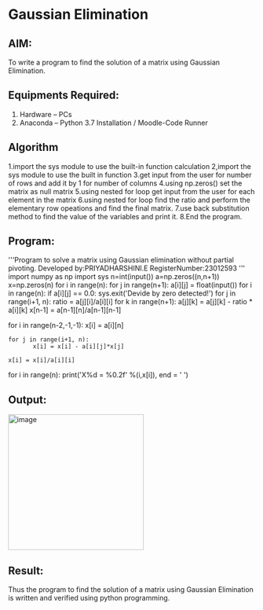 # Gaussian Elimination

## AIM:
To write a program to find the solution of a matrix using Gaussian Elimination.

## Equipments Required:
1. Hardware – PCs
2. Anaconda – Python 3.7 Installation / Moodle-Code Runner

## Algorithm
1.import the sys module to use the built-in function calculation
2,import the sys module to use the built in function
3.get input from the user for number of rows and add it by 1 for number of columns
4.using np.zeros() set the matrix as null matrix
5.using nested for loop get input from the user for each element in the matrix
6.using nested for loop find the ratio and perform the elementary row opeations and find the final matrix.
7.use back substitution method to find the value of the variables and print it.
8.End the program.

## Program:
'''Program to solve a matrix using Gaussian elimination without partial pivoting.
Developed by:PRIYADHARSHINI.E
RegisterNumber:23012593
'''
import numpy as np
import sys
n=int(input())
a=np.zeros((n,n+1))
x=np.zeros(n)
for i in range(n):
    for j in range(n+1):
         a[i][j] = float(input())
for i in range(n):
    if a[i][j] == 0.0:
        sys.exit('Devide by zero detected!') 
    for j in range(i+1, n):
        ratio = a[j][i]/a[i][i] 
        for k in range(n+1):
            a[j][k] = a[j][k] - ratio * a[i][k]
x[n-1] = a[n-1][n]/a[n-1][n-1] 
    
for i in range(n-2,-1,-1):
    x[i] = a[i][n]

    for j in range(i+1, n):
           x[i] = x[i] - a[i][j]*x[j]
           
    x[i] = x[i]/a[i][i]
for i in range(n):
    print('X%d = %0.2f' %(i,x[i]), end = ' ')
 






































## Output:


<img width="276" alt="image" src="https://github.com/EPriyadharshini/Gaussian/assets/144870831/d70f6a15-6b33-436e-9cdd-fc99443f0e10">


## Result:
Thus the program to find the solution of a matrix using Gaussian Elimination is written and verified using python programming.

